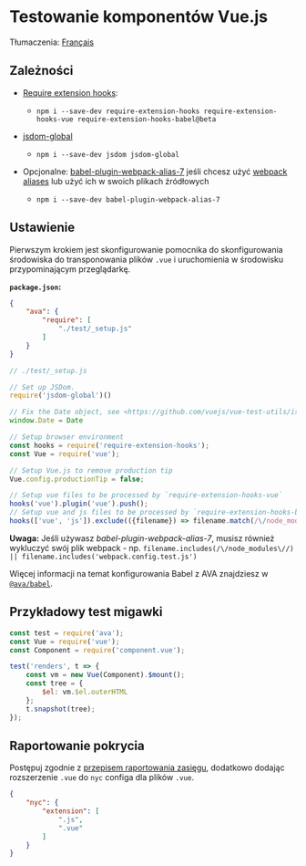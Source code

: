 # Testowanie komponentów Vue.js

Tłumaczenia: [Français](https://github.com/avajs/ava-docs/blob/master/fr_FR/docs/recipes/vue.md)

## Zależności

- [Require extension hooks](https://github.com/jackmellis/require-extension-hooks):
	- `npm i --save-dev require-extension-hooks require-extension-hooks-vue require-extension-hooks-babel@beta`

- [jsdom-global](https://github.com/rstacruz/jsdom-global/blob/master/README.md)
	- `npm i --save-dev jsdom jsdom-global`

- Opcjonalne: [babel-plugin-webpack-alias-7](https://github.com/shortminds/babel-plugin-webpack-alias-7) jeśli chcesz użyć [webpack aliases](https://webpack.js.org/configuration/resolve/#resolve-alias) lub użyć ich w swoich plikach źródłowych
	- `npm i --save-dev babel-plugin-webpack-alias-7`

## Ustawienie

Pierwszym krokiem jest skonfigurowanie pomocnika do skonfigurowania środowiska do transponowania plików `.vue` i uruchomienia w środowisku przypominającym przeglądarkę.

**`package.json`:**

```json
{
	"ava": {
		"require": [
			"./test/_setup.js"
		]
	}
}
```

```js
// ./test/_setup.js

// Set up JSDom.
require('jsdom-global')()

// Fix the Date object, see <https://github.com/vuejs/vue-test-utils/issues/936#issuecomment-415386167>.
window.Date = Date

// Setup browser environment
const hooks = require('require-extension-hooks');
const Vue = require('vue');

// Setup Vue.js to remove production tip
Vue.config.productionTip = false;

// Setup vue files to be processed by `require-extension-hooks-vue`
hooks('vue').plugin('vue').push();
// Setup vue and js files to be processed by `require-extension-hooks-babel`
hooks(['vue', 'js']).exclude(({filename}) => filename.match(/\/node_modules\//)).plugin('babel').push();
```

**Uwaga:** Jeśli używasz _babel-plugin-webpack-alias-7_, musisz również wykluczyć swój plik webpack - np. `filename.includes(/\/node_modules\//) || filename.includes('webpack.config.test.js')`

Więcej informacji na temat konfigurowania Babel z AVA znajdziesz w [`@ava/babel`](https://github.com/avajs/babel).

## Przykładowy test migawki

```js
const test = require('ava');
const Vue = require('vue');
const Component = require('component.vue');

test('renders', t => {
	const vm = new Vue(Component).$mount();
	const tree = {
		$el: vm.$el.outerHTML
	};
	t.snapshot(tree);
});
```

## Raportowanie pokrycia

Postępuj zgodnie z [przepisem raportowania zasięgu](code-coverage.md), dodatkowo dodając rozszerzenie `.vue` do `nyc` configa dla plików `.vue`.

```json
{
	"nyc": {
		"extension": [
			".js",
			".vue"
		]
	}
}
```

